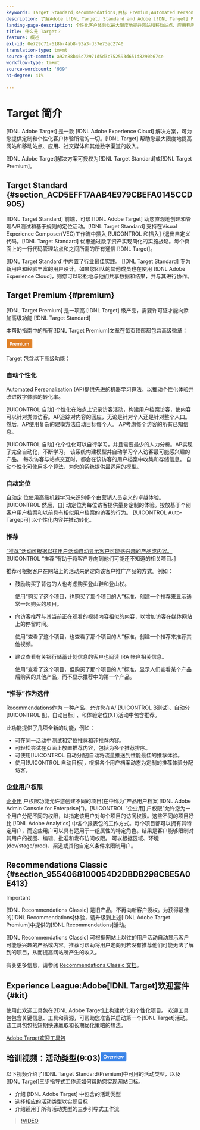 ```yaml
---
keywords: Target Standard;Recommendations;目标 Premium;Automated Personalization；自动目标；自动目标；权限；什么是adobe目标;
description: 了解Adobe [!DNL Target] Standard and Adobe [!DNL Target] Premium. [!DNL Target] 高级版的基础知识，它包含标准产品中没有的高级功能。
landing-page-description: 个性化客户体验以最大限度地提升网站和移动站点、应用程序、社交媒体和其他数字渠道的收入。
title: 什么是 Target？
feature: 概述
exl-id: 0e729c71-618b-4ab8-93a3-d37e73ec2740
translation-type: tm+mt
source-git-commit: a92e88b46c72971d5d3c752593d651d8290b674e
workflow-type: tm+mt
source-wordcount: '939'
ht-degree: 41%

---
```


# Target 简介

[!DNL Adobe Target] 是一款 [!DNL Adobe Experience Cloud] 解决方案，可为您提供定制和个性化客户体验所需的一切。[!DNL Target] 帮助您最大限度地提高网站和移动站点、应用、社交媒体和其他数字渠道的收入。

[!DNL Adobe Target]解决方案可授权为[!DNL Target Standard]或[!DNL Target Premium]。

## Target Standard {#section_ACD5EFF17AAB4E979CBEFA0145CCD905}

[!DNL Target Standard] 前端，可帮 [!DNL Adobe Target] 助您直观地创建和管理A/B测试和基于规则的定位活动。[!DNL Target Standard] 支持在Visual Experience Composer(VEC)工作流中插入 [!UICONTROL 和插入] /退出自定义代码。[!DNL Target Standard] 优惠通过数字资产实现简化的实施战略。每个页面上的一行代码管理站点和之间所需的所有通信 [!DNL Target]。

[!DNL Target Standard]中内置了行业最佳实践。 [!DNL Target Standard] 专为新用户和经验丰富的用户设计。如果您团队的其他成员也在使用 [!DNL Adobe Experience Cloud]，则您可以轻松地与他们共享数据和结果，并与其进行协作。

## Target Premium {#premium}

[!DNL Target Premium] 是一项高 [!DNL Target] 级产品，需要许可证才能向添加高级功能 [!DNL Target Standard]

本帮助指南中的所有[!DNL Target Premium]文章在每页顶部都包含高级徽章：

![Premium 徽章](/help/assets/premium.png)

Target 包含以下高级功能：

### 自动个性化

[Automated Personalization](/help/c-activities/t-automated-personalization/automated-personalization.md#task_8AAF837796D74CF893CA2F88BA1491C9) (AP)提供先进的机器学习算法，以推动个性化体验并改进数字体验的转化率。

[!UICONTROL 自动] 个性化在站点上记录访客活动，构建用户档案访客，使内容可以针对类似访客。AP追踪对内容的回应，无论是针对个人还是针对整个人口。 然后，AP使用复杂的建模方法自动目标每个人。 AP考虑每个访客的所有已知信息。

[!UICONTROL 自动] 化个性化可以自行学习，并且需要最少的人力分析。AP实现了完全自动化，不断学习。 该系统构建模型并自动学习个人访客最可能感兴趣的产品。 每次访客与站点交互时，都会在该访客的用户档案中收集和存储信息。 自动个性化可使用多个算法，为您的系统提供最适用的模型。

### 自动定位

[自动定](/help/c-activities/auto-target/auto-target-to-optimize.md) 位使用高级机器学习来识别多个由营销人员定义的卓越体验。[!UICONTROL 然后，自] 动定位为每位访客提供量身定制的体验。投放基于个别客户用户档案和以前具有相似用户档案的访客的行为。 [!UICONTROL Auto-Targep可] 以个性化内容并推动转化。

### 推荐

[“推荐”活动可根据以往用户活动自动显示客户可能感兴趣的产品或内容。](/help/c-recommendations/recommendations.md#concept_7556C8A4543942F2A77B13A29339C0C0)[!UICONTROL “推荐”有助于将客户导向到他们可能还不知道的相关项目。]

推荐可根据客户在网站上的活动来确定向该客户推广产品的方式。例如：

* 鼓励购买了背包的人也考虑购买登山鞋和登山杖。

   使用“购买了这个项目，也购买了那个项目的人”标准，创建一个推荐来显示通常一起购买的项目。

* 向访客推荐与其当前正在观看的视频内容相似的内容，以增加访客在媒体网站上的停留时间。

   使用“查看了这个项目，也查看了那个项目的人”标准，创建一个推荐来推荐其他视频。

* 建议查看有关银行储蓄计划信息的客户也阅读 IRA 帐户相关信息。

   使用“查看了这个项目，但购买了那个项目的人”标准，显示人们查看某个产品后购买的其他产品，而不显示推荐中的第一个产品。

### “推荐”作为选件

[Recommendations作为](/help/c-recommendations/recommendations-as-an-offer.md) 一种产品，允许您在A/ [!UICONTROL B测试]、自动分 [!UICONTROL 配、自动目标]   、和体验定位(XT)活动中包含推荐。

此功能提供了几项全新的功能，例如：

* 可在同一活动中测试和定位推荐和非推荐内容。
* 可轻松尝试在页面上放置推荐内容，包括为多个推荐排序。
* 可使用[!UICONTROL 自动分配]自动将流量推送到性能最佳的推荐体验。
* 使用[!UICONTROL 自动目标]，根据各个用户档案动态为定制的推荐体验分配访客。

### 企业用户权限

[企业用](/help/administrating-target/c-user-management/property-channel/property-channel.md#concept_E396B16FA2024ADBA27BC056138F9838) 户权限功能允许您创建不同的项目(在中称为“产品用户档案 [!DNL Adobe Admin Console for Enterprise]”)。[!UICONTROL “企业用] 户权限”允许您为一个用户分配不同的权限，以指定该用户对每个项目的访问权限。这些不同的项目好比 [!DNL Adobe Analytics] 中各个报表包的工作方式。每个项目都可以拥有其特定用户，而这些用户可以具有适用于一组属性的特定角色。结果是客户能够限制对其用户的视图、编辑、批准和发布访问权限。 可以根据区域、环境(dev/stage/prod)、渠道或其他自定义条件来限制用户。

## Recommendations Classic {#section_9554068100054D2DBDB298CBE5A0E413}

>[!IMPORTANT]
>
>[!DNL Recommendations Classic] 是旧产品，不再向新客户授权。为获得最佳的[!DNL Recommendations]体验，请升级到上述[!DNL Adobe Target Premium]中提供的[!DNL Recommendations]活动。

[!DNL Recommendations Classic] 可根据网站上以往的用户活动自动显示客户可能感兴趣的产品或内容。推荐可帮助将用户定向到若没有推荐他们可能无法了解到的项目，从而提高网站所产生的收入。

有关更多信息，请参阅 [Recommendations Classic 文档](/help/assets/adobe-recommendations-classic.pdf)。

## Experience League:Adobe[!DNL Target]欢迎套件{#kit}

使用此欢迎工具包在[!DNL Adobe Target]上构建优化和个性化项目。 欢迎工具包包含关键信息、工具和资源，可帮助您准备并启动第一个[!DNL Target]活动。 该工具包包括短期快速赢取和长期优化策略的想法。

[Adobe Target欢迎工具包](https://expleague.azureedge.net/pdf/Adobe-Target-Welcome-Kit.pdf)

## 培训视频：活动类型(9:03)![概述徽章](/help/assets/overview.png)

以下视频介绍了[!DNL Target Standard/Premium]中可用的活动类型，以及[!DNL Target]三步指导式工作流如何帮助您实现网站目标。

* 介绍 [!DNL Adobe Target] 中包含的活动类型
* 选择相应的活动类型以实现目标
* 介绍适用于所有活动类型的三步引导式工作流

>[!VIDEO](https://video.tv.adobe.com/v/17386)
